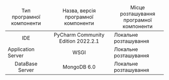 
<table>
    <thead align="center">
        <tr>
            <td>Тип програмної <br>компоненти</br></td>
            <td>Назва, версія програмної <br>компоненти</br></td>
            <td>Місце розташування <br>програмної компоненти</br></td>
        </tr>
    </thead>
    <tbody>
        <tr>
            <td align="center">
             IDE
            </td>
            <td align="center">PyCharm Community Edition 2022.2.1</td>
          <td>
           Локальне розташування
          </td>
        </tr>
        <tr>
             <td>
              Application Server
            </td>
            <td align="center">WSGI</td>
          <td>
            Локальне розташування
          </td>
        </tr>
        <tr>
             <td align="center">
              DataBase Server
            </td>
            <td align="center">MongoDB 6.0</td>
          <td>
            Локальне розташування
          </td>
        </tr>
    </tbody>
</table>
